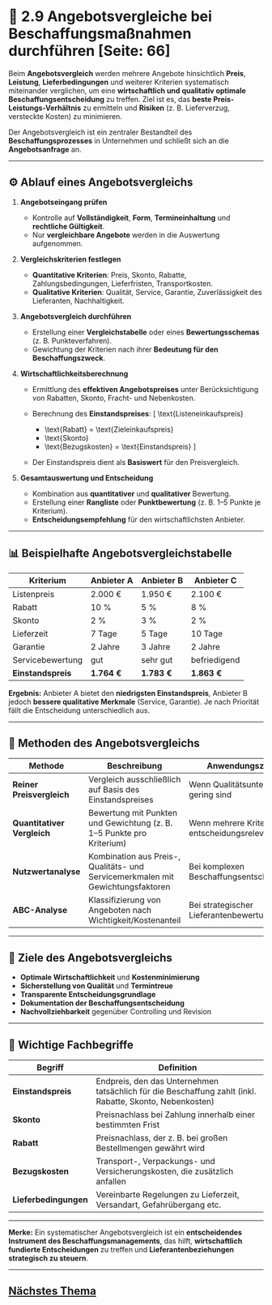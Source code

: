 # 🧾 2.9 Angebotsvergleiche bei Beschaffungsmaßnahmen durchführen [Seite: 66]

Beim **Angebotsvergleich** werden mehrere Angebote hinsichtlich **Preis**, **Leistung**, **Lieferbedingungen** und weiterer Kriterien systematisch miteinander verglichen, um eine **wirtschaftlich und qualitativ optimale Beschaffungsentscheidung** zu treffen. Ziel ist es, das **beste Preis-Leistungs-Verhältnis** zu ermitteln und **Risiken** (z. B. Lieferverzug, versteckte Kosten) zu minimieren.

Der Angebotsvergleich ist ein zentraler Bestandteil des **Beschaffungsprozesses** in Unternehmen und schließt sich an die **Angebotsanfrage** an.

---

## ⚙️ Ablauf eines Angebotsvergleichs

1. **Angebotseingang prüfen**

   * Kontrolle auf **Vollständigkeit**, **Form**, **Termineinhaltung** und **rechtliche Gültigkeit**.
   * Nur **vergleichbare Angebote** werden in die Auswertung aufgenommen.

2. **Vergleichskriterien festlegen**

   * **Quantitative Kriterien**: Preis, Skonto, Rabatte, Zahlungsbedingungen, Lieferfristen, Transportkosten.
   * **Qualitative Kriterien**: Qualität, Service, Garantie, Zuverlässigkeit des Lieferanten, Nachhaltigkeit.

3. **Angebotsvergleich durchführen**

   * Erstellung einer **Vergleichstabelle** oder eines **Bewertungsschemas** (z. B. Punkteverfahren).
   * Gewichtung der Kriterien nach ihrer **Bedeutung für den Beschaffungszweck**.

4. **Wirtschaftlichkeitsberechnung**

   * Ermittlung des **effektiven Angebotspreises** unter Berücksichtigung von Rabatten, Skonto, Fracht- und Nebenkosten.
   * Berechnung des **Einstandspreises**:
     [
     \text{Listeneinkaufspreis}

     * \text{Rabatt}
       = \text{Zieleinkaufspreis}
     * \text{Skonto}

     - \text{Bezugskosten}
       = \text{Einstandspreis}
       ]
   * Der Einstandspreis dient als **Basiswert** für den Preisvergleich.

5. **Gesamtauswertung und Entscheidung**

   * Kombination aus **quantitativer** und **qualitativer** Bewertung.
   * Erstellung einer **Rangliste** oder **Punktbewertung** (z. B. 1–5 Punkte je Kriterium).
   * **Entscheidungsempfehlung** für den wirtschaftlichsten Anbieter.

---

## 📊 Beispielhafte Angebotsvergleichstabelle

| Kriterium          | Anbieter A  | Anbieter B  | Anbieter C   |
| ------------------ | ----------- | ----------- | ------------ |
| Listenpreis        | 2.000 €     | 1.950 €     | 2.100 €      |
| Rabatt             | 10 %        | 5 %         | 8 %          |
| Skonto             | 2 %         | 3 %         | 2 %          |
| Lieferzeit         | 7 Tage      | 5 Tage      | 10 Tage      |
| Garantie           | 2 Jahre     | 3 Jahre     | 2 Jahre      |
| Servicebewertung   | gut         | sehr gut    | befriedigend |
| **Einstandspreis** | **1.764 €** | **1.783 €** | **1.863 €**  |

**Ergebnis:**
Anbieter A bietet den **niedrigsten Einstandspreis**, Anbieter B jedoch **bessere qualitative Merkmale** (Service, Garantie). Je nach Priorität fällt die Entscheidung unterschiedlich aus.

---

## 🧮 Methoden des Angebotsvergleichs

| Methode                     | Beschreibung                                                                    | Anwendungszweck                                   |
| --------------------------- | ------------------------------------------------------------------------------- | ------------------------------------------------- |
| **Reiner Preisvergleich**   | Vergleich ausschließlich auf Basis des Einstandspreises                         | Wenn Qualitätsunterschiede gering sind            |
| **Quantitativer Vergleich** | Bewertung mit Punkten und Gewichtung (z. B. 1–5 Punkte pro Kriterium)           | Wenn mehrere Kriterien entscheidungsrelevant sind |
| **Nutzwertanalyse**         | Kombination aus Preis-, Qualitäts- und Servicemerkmalen mit Gewichtungsfaktoren | Bei komplexen Beschaffungsentscheidungen          |
| **ABC-Analyse**             | Klassifizierung von Angeboten nach Wichtigkeit/Kostenanteil                     | Bei strategischer Lieferantenbewertung            |

---

## 🎯 Ziele des Angebotsvergleichs

* **Optimale Wirtschaftlichkeit** und **Kostenminimierung**
* **Sicherstellung von Qualität** und **Termintreue**
* **Transparente Entscheidungsgrundlage**
* **Dokumentation der Beschaffungsentscheidung**
* **Nachvollziehbarkeit** gegenüber Controlling und Revision

---

## 📘 Wichtige Fachbegriffe

| Begriff               | Definition                                                                                               |
| --------------------- | -------------------------------------------------------------------------------------------------------- |
| **Einstandspreis**    | Endpreis, den das Unternehmen tatsächlich für die Beschaffung zahlt (inkl. Rabatte, Skonto, Nebenkosten) |
| **Skonto**            | Preisnachlass bei Zahlung innerhalb einer bestimmten Frist                                               |
| **Rabatt**            | Preisnachlass, der z. B. bei großen Bestellmengen gewährt wird                                           |
| **Bezugskosten**      | Transport-, Verpackungs- und Versicherungskosten, die zusätzlich anfallen                                |
| **Lieferbedingungen** | Vereinbarte Regelungen zu Lieferzeit, Versandart, Gefahrübergang etc.                                    |

---

**Merke:**
Ein systematischer Angebotsvergleich ist ein **entscheidendes Instrument des Beschaffungsmanagements**, das hilft, **wirtschaftlich fundierte Entscheidungen** zu treffen und **Lieferantenbeziehungen strategisch zu steuern**.

---

## [Nächstes Thema](./2.9.1_Beschaffungsprozess_und_Beschaffungsplanung_erlaeutern.md)